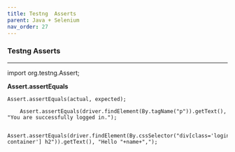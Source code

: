 ```yaml
---
title: Testng  Asserts
parent: Java + Selenium
nav_order: 27
---
```



### Testng  Asserts
************
  import org.testng.Assert;  


**Assert.assertEquals**

    Assert.assertEquals(actual, expected);  

        Assert.assertEquals(driver.findElement(By.tagName("p")).getText(), "You are successfully logged in.");  
     
        Assert.assertEquals(driver.findElement(By.cssSelector("div[class='login-container'] h2")).getText(), "Hello "+name+",");  
        